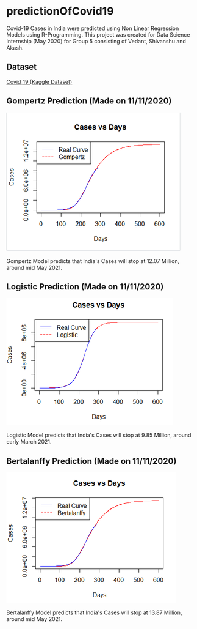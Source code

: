 # predictionOfCovid19
Covid-19 Cases in India were predicted using Non Linear Regression Models using R-Programming. This project was created for Data Science Internship (May 2020) for Group 5 consisting of Vedant, Shivanshu and Akash.

## Dataset 
[Covid_19 (Kaggle Dataset)](https://www.kaggle.com/sudalairajkumar/covid19-in-india?select=covid_19_india.csv)

## Gompertz Prediction (Made on 11/11/2020)
![Gompertz](https://github.com/VedantPandya/predictionOfCovid19/blob/main/Images/gompertz.PNG)

Gompertz Model predicts that India's Cases will stop at 12.07 Million, around mid May 2021.


## Logistic Prediction (Made on 11/11/2020)
![Logistic](https://github.com/VedantPandya/predictionOfCovid19/blob/main/Images/logistic.PNG)

Logistic Model predicts that India's Cases will stop at 9.85 Million, around early March 2021.

## Bertalanffy Prediction (Made on 11/11/2020)
![Bertalanffy](https://github.com/VedantPandya/predictionOfCovid19/blob/main/Images/bertalanffy.PNG)

Bertalanffy Model predicts that India's Cases will stop at 13.87 Million, around mid May 2021.

